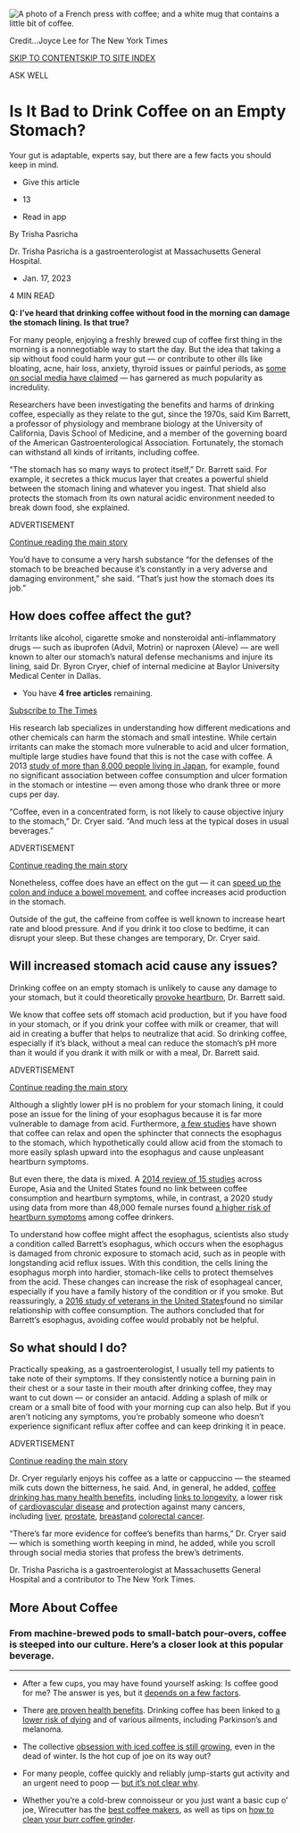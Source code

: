   
![A photo of a French press with coffee; and a white mug that contains a little bit of coffee.](https://static01.nyt.com/images/2023/01/17/multimedia/17ASKWELL-COFFEE-STOMACH2-mkqt/17ASKWELL-COFFEE-STOMACH2-mkqt-articleLarge.jpg?quality=75&auto=webp&disable=upscale)

Credit...Joyce Lee for The New York Times

[SKIP TO CONTENT](https://www.nytimes.com/2023/01/17/well/eat/coffee-empty-stomach.html#site-content)[SKIP TO SITE INDEX](https://www.nytimes.com/2023/01/17/well/eat/coffee-empty-stomach.html#site-index)

[](https://www.nytimes.com/)

ASK WELL

# Is It Bad to Drink Coffee on an Empty Stomach?

Your gut is adaptable, experts say, but there are a few facts you should keep in mind.

-   Give this article
    

-   13
    
-   Read in app
    

By Trisha Pasricha

Dr. Trisha Pasricha is a gastroenterologist at Massachusetts General Hospital.

-   Jan. 17, 2023

4 MIN READ

**Q: I’ve heard that drinking coffee without food in the morning can damage the stomach lining. Is that true?**

For many people, enjoying a freshly brewed cup of coffee first thing in the morning is a nonnegotiable way to start the day. But the idea that taking a sip without food could harm your gut — or contribute to other ills like bloating, acne, hair loss, anxiety, thyroid issues or painful periods, as [some on social media have claimed](https://www.tiktok.com/@kalemekourtnutrition/video/7157795954400283947?is_from_webapp=v1&item_id=7157795954400283947) — has garnered as much popularity as incredulity.

Researchers have been investigating the benefits and harms of drinking coffee, especially as they relate to the gut, since the 1970s, said Kim Barrett, a professor of physiology and membrane biology at the University of California, Davis School of Medicine, and a member of the governing board of the American Gastroenterological Association. Fortunately, the stomach can withstand all kinds of irritants, including coffee.

“The stomach has so many ways to protect itself,” Dr. Barrett said. For example, it secretes a thick mucus layer that creates a powerful shield between the stomach lining and whatever you ingest. That shield also protects the stomach from its own natural acidic environment needed to break down food, she explained.

ADVERTISEMENT

[Continue reading the main story](https://www.nytimes.com/2023/01/17/well/eat/coffee-empty-stomach.html#after-story-ad-1)

You’d have to consume a very harsh substance “for the defenses of the stomach to be breached because it’s constantly in a very adverse and damaging environment,” she said. “That’s just how the stomach does its job.”

## How does coffee affect the gut?

Irritants like alcohol, cigarette smoke and nonsteroidal anti-inflammatory drugs — such as ibuprofen (Advil, Motrin) or naproxen (Aleve) — are well known to alter our stomach’s natural defense mechanisms and injure its lining, said Dr. Byron Cryer, chief of internal medicine at Baylor University Medical Center in Dallas.

-   You have **4 free articles** remaining.
    

[Subscribe to The Times](https://www.nytimes.com/subscription/multiproduct/lp8HYKU.html?campaignId=67LWR&return_url=https%3A%2F%2Fwww.nytimes.com%2F2023%2F01%2F17%2Fwell%2Feat%2Fcoffee-empty-stomach.html)

His research lab specializes in understanding how different medications and other chemicals can harm the stomach and small intestine. While certain irritants can make the stomach more vulnerable to acid and ulcer formation, multiple large studies have found that this is not the case with coffee. A 2013 [study of more than 8,000 people living in Japan](https://pubmed.ncbi.nlm.nih.gov/23776588/), for example, found no significant association between coffee consumption and ulcer formation in the stomach or intestine — even among those who drank three or more cups per day.

“Coffee, even in a concentrated form, is not likely to cause objective injury to the stomach,” Dr. Cryer said. “And much less at the typical doses in usual beverages.”

ADVERTISEMENT

[Continue reading the main story](https://www.nytimes.com/2023/01/17/well/eat/coffee-empty-stomach.html#after-story-ad-2)

Nonetheless, coffee does have an effect on the gut — it can [speed up the colon and induce a bowel movement](https://www.nytimes.com/2021/11/30/well/eat/why-does-coffee-make-you-poop.html), and coffee increases acid production in the stomach.

Outside of the gut, the caffeine from coffee is well known to increase heart rate and blood pressure. And if you drink it too close to bedtime, it can disrupt your sleep. But these changes are temporary, Dr. Cryer said.

## Will increased stomach acid cause any issues?

Drinking coffee on an empty stomach is unlikely to cause any damage to your stomach, but it could theoretically [provoke heartburn](https://www.nytimes.com/2021/08/23/well/heartburn-diet-lifestyle.html), Dr. Barrett said.

We know that coffee sets off stomach acid production, but if you have food in your stomach, or if you drink your coffee with milk or creamer, that will aid in creating a buffer that helps to neutralize that acid. So drinking coffee, especially if it’s black, without a meal can reduce the stomach’s pH more than it would if you drank it with milk or with a meal, Dr. Barrett said.

ADVERTISEMENT

[Continue reading the main story](https://www.nytimes.com/2023/01/17/well/eat/coffee-empty-stomach.html#after-story-ad-3)

Although a slightly lower pH is no problem for your stomach lining, it could pose an issue for the lining of your esophagus because it is far more vulnerable to damage from acid. Furthermore, [a few studies](https://www.ncbi.nlm.nih.gov/pmc/articles/PMC8778943/) have shown that coffee can relax and open the sphincter that connects the esophagus to the stomach, which hypothetically could allow acid from the stomach to more easily splash upward into the esophagus and cause unpleasant heartburn symptoms.

But even there, the data is mixed. A [2014 review of 15 studies](https://pubmed.ncbi.nlm.nih.gov/23795898/) across Europe, Asia and the United States found no link between coffee consumption and heartburn symptoms, while, in contrast, a 2020 study using data from more than 48,000 female nurses found [a higher risk of heartburn symptoms](https://pubmed.ncbi.nlm.nih.gov/31786327/) among coffee drinkers.

To understand how coffee might affect the esophagus, scientists also study a condition called Barrett’s esophagus, which occurs when the esophagus is damaged from chronic exposure to stomach acid, such as in people with longstanding acid reflux issues. With this condition, the cells lining the esophagus morph into hardier, stomach-like cells to protect themselves from the acid. These changes can increase the risk of esophageal cancer, especially if you have a family history of the condition or if you smoke. But reassuringly, a [2016 study of veterans in the United States](https://www.ncbi.nlm.nih.gov/pmc/articles/PMC4837040/)found no similar relationship with coffee consumption. The authors concluded that for Barrett’s esophagus, avoiding coffee would probably not be helpful.

## So what should I do?

Practically speaking, as a gastroenterologist, I usually tell my patients to take note of their symptoms. If they consistently notice a burning pain in their chest or a sour taste in their mouth after drinking coffee, they may want to cut down — or consider an antacid. Adding a splash of milk or cream or a small bite of food with your morning cup can also help. But if you aren’t noticing any symptoms, you’re probably someone who doesn’t experience significant reflux after coffee and can keep drinking it in peace.

ADVERTISEMENT

[Continue reading the main story](https://www.nytimes.com/2023/01/17/well/eat/coffee-empty-stomach.html#after-story-ad-4)

Dr. Cryer regularly enjoys his coffee as a latte or cappuccino — the steamed milk cuts down the bitterness, he said. And, in general, he added, [coffee drinking has many health benefits](https://www.nytimes.com/2021/06/14/well/eat/coffee-health-benefits.html), including [links to longevity](https://www.nytimes.com/2018/07/02/well/coffee-drinkers-may-live-longer.html), a lower risk of [cardiovascular disease](https://pubmed.ncbi.nlm.nih.gov/36162818/) and protection against many cancers, including [liver](https://bmjopen.bmj.com/content/7/5/e013739), [prostate](https://bmjopen.bmj.com/content/11/2/e038902), [breast](https://pubmed.ncbi.nlm.nih.gov/25637171/)and [colorectal cancer](https://jamanetwork.com/journals/jamaoncology/fullarticle/2770262).

“There’s far more evidence for coffee’s benefits than harms,” Dr. Cryer said — which is something worth keeping in mind, he added, while you scroll through social media stories that profess the brew’s detriments.

Dr. Trisha Pasricha is a gastroenterologist at Massachusetts General Hospital and a contributor to The New York Times.

## More About Coffee

### From machine-brewed pods to small-batch pour-overs, coffee is steeped into our culture. Here’s a closer look at this popular beverage.

---

-   After a few cups, you may have found yourself asking: Is coffee good for me? The answer is yes, but it [depends on a few factors](https://www.nytimes.com/2020/02/13/style/self-care/coffee-benefits.html?action=click&pgtype=Article&state=default&module=styln-coffee&variant=show&region=BELOW_MAIN_CONTENT&block=storyline_flex_guide_recirc).
    
-   There [are proven health benefits](https://www.nytimes.com/2021/06/14/well/eat/coffee-health-benefits.html?action=click&pgtype=Article&state=default&module=styln-coffee&variant=show&region=BELOW_MAIN_CONTENT&block=storyline_flex_guide_recirc). Drinking coffee has been linked to [a lower risk of dying](https://www.nytimes.com/2022/06/01/well/eat/coffee-study-lower-dying-risk.html?action=click&pgtype=Article&state=default&module=styln-coffee&variant=show&region=BELOW_MAIN_CONTENT&block=storyline_flex_guide_recirc) and of various ailments, including Parkinson’s and melanoma.
    
-   The collective [obsession with iced coffee is still growing](https://www.nytimes.com/2022/09/08/style/iced-coffee-starbucks.html?action=click&pgtype=Article&state=default&module=styln-coffee&variant=show&region=BELOW_MAIN_CONTENT&block=storyline_flex_guide_recirc), even in the dead of winter. Is the hot cup of joe on its way out?
    
-   For many people, coffee quickly and reliably jump-starts gut activity and an urgent need to poop — [but it’s not clear why](https://www.nytimes.com/2021/11/30/well/eat/why-does-coffee-make-you-poop.html?action=click&pgtype=Article&state=default&module=styln-coffee&variant=show&region=BELOW_MAIN_CONTENT&block=storyline_flex_guide_recirc).
    
-   Whether you’re a cold-brew connoisseur or you just want a basic cup o’ joe, Wirecutter has the [best coffee makers](https://www.nytimes.com/wirecutter/reviews/best-coffee-maker/?action=click&pgtype=Article&state=default&module=styln-coffee&variant=show&region=BELOW_MAIN_CONTENT&block=storyline_flex_guide_recirc), as well as tips on [how to clean your burr coffee grinder](https://www.nytimes.com/interactive/2022/07/28/smarter-living/wirecutter/clean-coffee-grinder.html?action=click&pgtype=Article&state=default&module=styln-coffee&variant=show&region=BELOW_MAIN_CONTENT&block=storyline_flex_guide_recirc).

